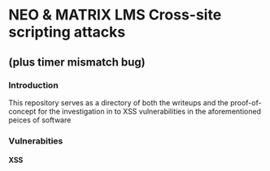 # NEO & MATRIX LMS Cross-site scripting attacks 
## (plus timer mismatch bug)

### Introduction 

This repository serves as a directory of both the writeups and the proof-of-concept for the investigation in to XSS vulnerabilities in the aforementioned peices of software

### Vulnerabities
#### XSS

